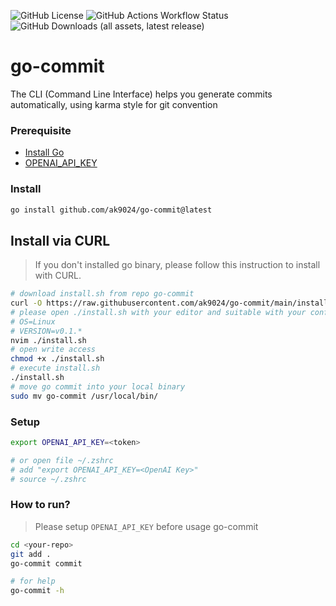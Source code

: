 ![GitHub License](https://img.shields.io/github/license/ak9024/go-commit)
![GitHub Actions Workflow Status](https://img.shields.io/github/actions/workflow/status/ak9024/go-commit/.github%2Fworkflows%2Fgo.yml)
![GitHub Downloads (all assets, latest release)](https://img.shields.io/github/downloads/ak9024/go-commit/latest/total)

# go-commit

The CLI (Command Line Interface) helps you generate commits automatically, using karma style for git convention

### Prerequisite

- [Install Go](https://go.dev/doc/install)
- [OPENAI_API_KEY](https://platform.openai.com/account/api-keys)

### Install

```bash
go install github.com/ak9024/go-commit@latest
```

## Install via CURL

> If you don't installed go binary, please follow this instruction to install with CURL.

```bash
# download install.sh from repo go-commit
curl -O https://raw.githubusercontent.com/ak9024/go-commit/main/install.sh
# please open ./install.sh with your editor and suitable with your config
# OS=Linux
# VERSION=v0.1.*
nvim ./install.sh
# open write access
chmod +x ./install.sh
# execute install.sh
./install.sh
# move go commit into your local binary
sudo mv go-commit /usr/local/bin/
```

### Setup

```bash
export OPENAI_API_KEY=<token>

# or open file ~/.zshrc
# add "export OPENAI_API_KEY=<OpenAI Key>"
# source ~/.zshrc
```

### How to run?

> Please setup `OPENAI_API_KEY` before usage go-commit

```bash
cd <your-repo>
git add .
go-commit commit

# for help
go-commit -h
```
